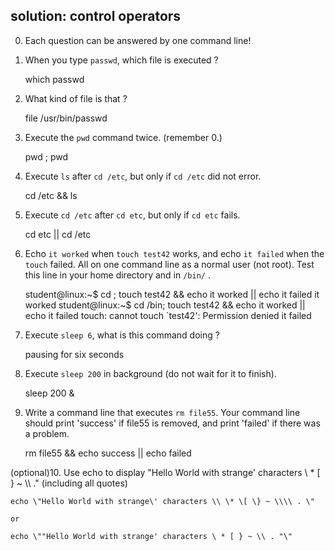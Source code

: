 ## solution: control operators

0. Each question can be answered by one command line!

1. When you type `passwd`, which file is executed ?

    which passwd

2. What kind of file is that ?

    file /usr/bin/passwd

3. Execute the `pwd` command twice. (remember 0.)

    pwd ; pwd

4. Execute `ls` after `cd /etc`, but only if `cd /etc` did not error.

    cd /etc && ls

5. Execute `cd /etc` after `cd etc`, but only if `cd etc` fails.

    cd etc || cd /etc

6. Echo `it worked` when `touch test42` works, and echo `it failed`
when the `touch` failed. All on one command line as a normal user (not
root). Test this line in your home directory and in `/bin/` .

    student@linux:~$ cd ; touch test42 && echo it worked || echo it failed
    it worked
    student@linux:~$ cd /bin; touch test42 && echo it worked || echo it failed
    touch: cannot touch `test42': Permission denied
    it failed

7. Execute `sleep 6`, what is this command doing ?

    pausing for six seconds

8. Execute `sleep 200` in background (do not wait for it to finish).

    sleep 200 &

9. Write a command line that executes `rm file55`. Your command line
should print 'success' if file55 is removed, and print 'failed' if
there was a problem.

    rm file55 && echo success || echo failed

(optional)10. Use echo to display \"Hello World with strange\'
characters \\ \* \[ } ~ \\\\ .\" (including all quotes)

    echo \"Hello World with strange\' characters \\ \* \[ \} ~ \\\\ . \"

    or

    echo \""Hello World with strange' characters \ * [ } ~ \\ . "\"

